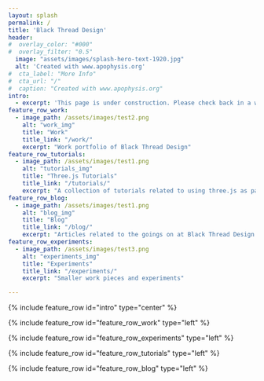 ```yaml
---
layout: splash
permalink: /
title: 'Black Thread Design'
header:
#  overlay_color: "#000"
#  overlay_filter: "0.5"
  image: "assets/images/splash-hero-text-1920.jpg"
  alt: 'Created with www.apophysis.org'
#  cta_label: "More Info"
#  cta_url: "/"
#  caption: "Created with www.apophysis.org"
intro:
  - excerpt: 'This page is under construction. Please check back in a while.'
feature_row_work:
  - image_path: /assets/images/test2.png
    alt: "work_img"
    title: "Work"
    title_link: "/work/"
    excerpt: "Work portfolio of Black Thread Design"
feature_row_tutorials:
  - image_path: /assets/images/test1.png
    alt: "tutorials_img"
    title: "Three.js Tutorials"
    title_link: "/tutorials/"
    excerpt: "A collection of tutorials related to using three.js as part of a modern ES2015+ Javascript setup."
feature_row_blog:
  - image_path: /assets/images/test1.png
    alt: "blog_img"
    title: "Blog"
    title_link: "/blog/"
    excerpt: "Articles related to the goings on at Black Thread Design."
feature_row_experiments:
  - image_path: /assets/images/test3.png
    alt: "experiments_img"
    title: "Experiments"
    title_link: "/experiments/"
    excerpt: "Smaller work pieces and experiments"

---
```


{% include feature_row id="intro" type="center" %}

{% include feature_row id="feature_row_work" type="left" %}

{% include feature_row id="feature_row_experiments" type="left" %}

{% include feature_row id="feature_row_tutorials" type="left" %}

{% include feature_row id="feature_row_blog" type="left" %}
